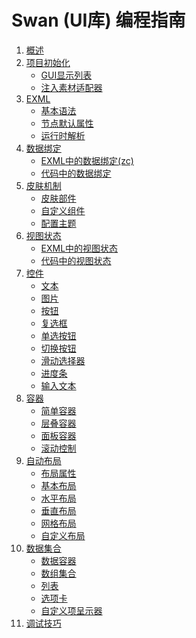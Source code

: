Swan (UI库) 编程指南
==================================

1. [概述]()
2. [项目初始化]()
	* [GUI显示列表]()
	* [注入素材适配器]()
3. [EXML]()
	* [基本语法]()
	* [节点默认属性]()
	* [运行时解析]()
4. [数据绑定](4-0-binding.md)
	* [EXML中的数据绑定(zc)](4-1-exml-binding.md)
	* [代码中的数据绑定]()
5. [皮肤机制]()
	* [皮肤部件]()
	* [自定义组件]()
	* [配置主题]()	
6. [视图状态]()
	* [EXML中的视图状态]()
	* [代码中的视图状态]()
7. [控件]()
    * [文本]()
    * [图片]()
	* [按钮]()
	* [复选框]()
	* [单选按钮]()
	* [切换按钮]()
	* [滑动选择器]()
	* [进度条]()
	* [输入文本]()				
8. [容器]()	
	* [简单容器]()
	* [层叠容器]()	
	* [面板容器]()	
	* [滚动控制]()		
9. [自动布局]()	
	* [布局属性]()
	* [基本布局]()	
	* [水平布局]()	
	* [垂直布局]()
	* [网格布局]()	
	* [自定义布局]()	
10. [数据集合]()	
	* [数据容器]()
	* [数组集合]()
	* [列表]()	
	* [选项卡]()	
	* [自定义项呈示器]()	
11. [调试技巧]()	

	
